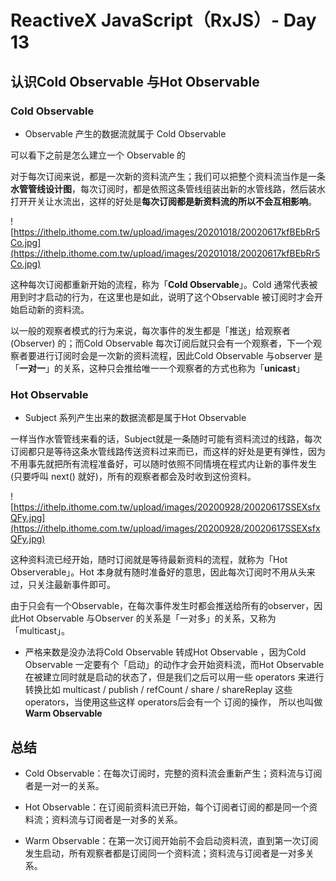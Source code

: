 # ReactiveX JavaScript（RxJS）- Day 13

## 认识Cold Observable 与Hot Observable

### Cold Observable

* Observable 产生的数据流就属于 Cold Observable

可以看下之前是怎么建立一个 Observable 的

对于每次订阅来说，都是一次新的资料流产生；我们可以把整个资料流当作是一条**水管管线设计图**，每次订阅时，都是依照这条管线组装出新的水管线路，然后装水打开开关让水流出，这样的好处是**每次订阅都是新资料流的所以不会互相影响**。

![https://ithelp.ithome.com.tw/upload/images/20201018/20020617kfBEbRr5Co.jpg](https://ithelp.ithome.com.tw/upload/images/20201018/20020617kfBEbRr5Co.jpg)

这种每次订阅都重新开始的流程，称为「**Cold Observable**」。Cold 通常代表被用到时才启动的行为，在这里也是如此，说明了这个Observable 被订阅时才会开始启动新的资料流。

以一般的观察者模式的行为来说，每次事件的发生都是「推送」给观察者(Observer) 的；而Cold Observable 每次订阅后就只会有一个观察者，下一个观察者要进行订阅时会是一次新的资料流程，因此Cold Observable 与observer 是「**一对一**」的关系，这种只会推给唯一一个观察者的方式也称为「**unicast**」



### Hot Observable

* Subject 系列产生出来的数据流都是属于Hot Observable

一样当作水管管线来看的话，Subject就是一条随时可能有资料流过的线路，每次订阅都只是等待这条水管线路传送资料过来而已，而这样的好处是更有弹性，因为不用事先就把所有流程准备好，可以随时依照不同情境在程式内让新的事件发生(只要呼叫 next() 就好)，所有的观察者都会及时收到这份资料。

![https://ithelp.ithome.com.tw/upload/images/20200928/20020617SSEXsfxQFy.jpg](https://ithelp.ithome.com.tw/upload/images/20200928/20020617SSEXsfxQFy.jpg)

这种资料流已经开始，随时订阅就是等待最新资料的流程，就称为「Hot Observerable」。Hot 本身就有随时准备好的意思，因此每次订阅时不用从头来过，只关注最新事件即可。

由于只会有一个Observable，在每次事件发生时都会推送给所有的observer，因此Hot Observable 与Observer 的关系是「一对多」的关系，又称为「multicast」。


* 严格来数是没办法将Cold Observable 转成Hot Observable ，因为Cold Observable 一定要有个「启动」的动作才会开始资料流，而Hot Observable 在被建立同时就是启动的状态了，但是我们之后可以用一些 operators 来进行转换比如 multicast / publish / refCount / share / shareReplay 这些 operators，当使用这些这样 operators后会有一个 订阅的操作， 所以也叫做 **Warm Observable**




## 总结

* Cold Observable：在每次订阅时，完整的资料流会重新产生；资料流与订阅者是一对一的关系。

* Hot Observable：在订阅前资料流已开始，每个订阅者订阅的都是同一个资料流；资料流与订阅者是一对多的关系。

* Warm Observable：在第一次订阅开始前不会启动资料流，直到第一次订阅发生启动，所有观察者都是订阅同一个资料流；资料流与订阅者是一对多关系。